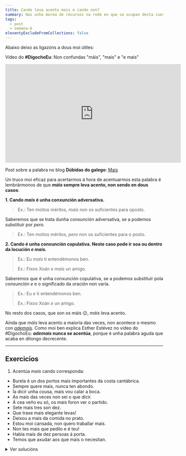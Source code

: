 ```yaml
---
title: Cando leva acento mais e cando non?
summary: Hai unha morea de recursos na rede en que se ocupan desta cuestión.
tags:
  - post
  - semana-6
eleventyExcludeFromCollections: false
---
```

Abaixo deixo as ligazóns a dous moi útiles:

Vídeo do **\#DígochoEu**: Non confundas "máis", "mais" e "e mais"

<iframe width="560" height="315" src="https://www.youtube.com/embed/x69KcvDzAyY" frameborder="0" allow="accelerometer; autoplay; encrypted-media; gyroscope; picture-in-picture" allowfullscreen></iframe>

Post sobre a palabra no blog **Dúbidas do galego**: [Mais](https://dubidasdogalego.wordpress.com/2012/05/28/mais/)

Un truco moi eficaz para acertarmos á hora de acentuarmos esta palabra é lembrármonos de que ***máis* sempre leva acento, non sendo en dous casos**:

**1. Cando *mais* é unha conxunción adversativa.**

> Ex.: Ten moitos méritos, *mais* non os suficientes para oposto.

Saberemos que se trata dunha conxunción adversativa, se a podemos substituír por *pero*.

> Ex.: Ten moitos méritos, *pero* non os suficientes para o posto.

**2. Cando é unha conxunción copulativa. Neste caso pode ir soa ou dentro da locución *e mais.***

> Ex.: Eu *mais* ti entendémonos ben.
>
> Ex.: Fíxoo Xoán *e mais* un amigo.

Saberemos que é unha conxunción copulativa, se a podemos substituír pola conxunción *e* e o significado da oración non varía.

> Ex.: Eu *e* ti entendémonos ben. 
>
> Ex.: Fíxoo Xoán *e* un amigo.

No resto dos casos, que son os máis 😉, *máis* leva acento.

Aínda que *máis* leva acento a maioría das veces, non acontece o mesmo con *[ademais](http://www.crtvg.es/informativos/non-escribas-ademais).* Como moi ben explica Esther Estévez no vídeo do #DígochoEu: ***ademais* nunca se acentúa**, porque é unha palabra aguda que acaba en ditongo decrecente.

- - -

## Exercicios

1. Acentúa *mais* cando corresponda:

* Burela é un dos portos mais importantes da costa cantábrica.
* Sempre quere mais, nunca ten abondo.
* Ía dicir unha cousa, mais vou calar a boca.
* As mais das veces non sei o que dicir.
* Á cea veño eu só, os mais foron ver o partido.
* Sete mais tres son dez.
* Que traxe mais elegante levas!
* Deixou a mais da comida no prato.
* Estou moi cansada, non quero traballar mais.
* Non tes mais que pedilo e é teu!
* Había mais de dez persoas á porta.
* Temos que axudar aos que mais o necesitan.

<details>
<summary>Ver solucións</summary>

* Burela é un dos portos **máis** importantes da costa cantábrica.
* Sempre quere **máis**, nunca ten abondo.
* Ía dicir unha cousa, **mais** vou calar a boca.
* As **máis** das veces non sei o que dicir.
* Á cea veño eu só, os **máis** foron ver o partido.
* Sete **máis** tres son dez.
* Que traxe **máis** elegante levas!
* Deixou a **máis** da comida no prato.
* Estou moi cansada, non quero traballar **máis**.
* Non tes **máis** que pedilo e é teu!
* Había **máis** de dez persoas á porta.
* Temos que axudar aos que **máis** o necesitan.

</details>